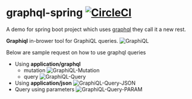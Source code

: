 # graphql-spring [![CircleCI](https://circleci.com/gh/kencrisjohn/graphql-spring.svg?style=svg)](https://circleci.com/gh/kencrisjohn/graphql-spring)


A demo for spring boot project which uses [graphql](https://graphql.org/) they call it a new rest.

<b>Graphiql</b> in-brower tool for GraphiQL queries. 
![GraphiQL](https://raw.githubusercontent.com/kencrisjohn/graphql-spring/master/src/main/resources/graphiql.png)

Below are sample request on how to use graphql queries
* Using <b>application/graphql</b>
    * mutation
    ![GraphiQL-Mutation](https://raw.githubusercontent.com/kencrisjohn/graphql-spring/master/src/main/resources/mutation.png)
    * query
    ![GraphiQL-Query](https://raw.githubusercontent.com/kencrisjohn/graphql-spring/master/src/main/resources/query.png)
* Using <b>application/json</b>
  ![GraphiQL-Query-JSON](https://raw.githubusercontent.com/kencrisjohn/graphql-spring/master/src/main/resources/query-using-json.png)
* Query using parameters
  ![GraphiQL-Query-PARAM](https://raw.githubusercontent.com/kencrisjohn/graphql-spring/master/src/main/resources/query-using-param.png)

